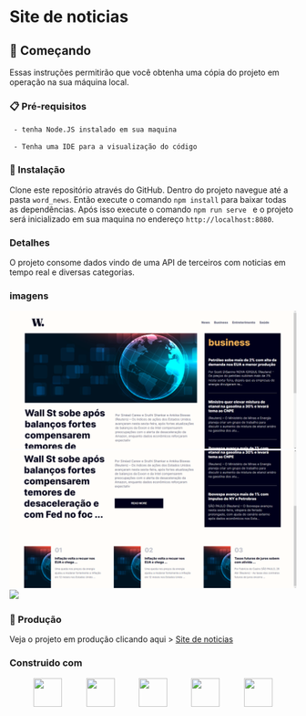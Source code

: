 # Site de noticias

## 🚀 Começando

Essas instruções permitirão que você obtenha uma cópia do projeto em operação na sua máquina local.

### 📋 Pré-requisitos

```
 - tenha Node.JS instalado em sua maquina
```

```
 - Tenha uma IDE para a visualização do código
```

### 🔧 Instalação

Clone este repositório através do GitHub. Dentro do projeto navegue até a pasta `word_news`.
Então execute o comando `npm install` para baixar todas as dependências.
Após isso execute o comando `npm run serve ` e o projeto será inicializado em sua maquina no endereço `http://localhost:8080`.

### Detalhes 
 O projeto consome dados vindo de uma API de terceiros com noticias em tempo real e diversas categorias.

### imagens

<img src='./src/assets/img-readme-1.png'>
<br>
<img src='./src/assets/img-readme-2.png'>
<br>
<img src='./src/assets/gifReadme.gif'> </img>

### :wrench: Produção

Veja o projeto em produção clicando aqui > [Site de noticias ](https://noticias-weld.vercel.app/)

### Construido com

 <div style="display:flex; align-items:flex-start;justify-content:space-evenly">

 <img width=50 height=50 src="https://user-images.githubusercontent.com/25181517/117447155-6a868a00-af3d-11eb-9cfe-245df15c9f3f.png"/>

<img width=50 height=50 src="https://user-images.githubusercontent.com/25181517/117448124-a2da9800-af3e-11eb-85d2-bd1b69b65603.png"/>

<img width=50 height=50 src="https://user-images.githubusercontent.com/25181517/192158954-f88b5814-d510-4564-b285-dff7d6400dad.png"/>

<img width=50 height=50 src="https://user-images.githubusercontent.com/25181517/183898674-75a4a1b1-f960-4ea9-abcb-637170a00a75.png"/>

<img width=50 height=50 src="https://user-images.githubusercontent.com/25181517/192158956-48192682-23d5-4bfc-9dfb-6511ade346bc.png"/>

</div>
